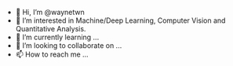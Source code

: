- 👋 Hi, I’m @waynetwn
- 👀 I’m interested in Machine/Deep Learning, Computer Vision and Quantitative Analysis. 
- 🌱 I’m currently learning ...
- 💞️ I’m looking to collaborate on ...
- 📫 How to reach me ...

<!---
waynetwn/waynetwn is a ✨ special ✨ repository because its `README.md` (this file) appears on your GitHub profile.
You can click the Preview link to take a look at your changes.
--->
